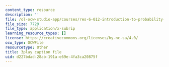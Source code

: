 ```yaml
---
content_type: resource
description: ''
file: /ol-ocw-studio-app/courses/res-6-012-introduction-to-probability-spring-2018/d227bdad28ab191ae69e4fa3ca20875f_vJAG4EzSQZA.srt
file_size: 7729
file_type: application/x-subrip
learning_resource_types: []
license: https://creativecommons.org/licenses/by-nc-sa/4.0/
ocw_type: OCWFile
resourcetype: Other
title: 3play caption file
uid: d227bdad-28ab-191a-e69e-4fa3ca20875f
---
```

